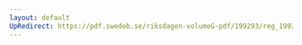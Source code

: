 ```yaml
---
layout: default
UpRedirect: https://pdf.swedeb.se/riksdagen-volumeG-pdf/199293/reg_199293/reg_199293_0490.pdf
---
```


